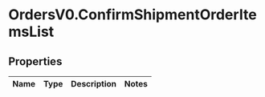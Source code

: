 # OrdersV0.ConfirmShipmentOrderItemsList

## Properties
Name | Type | Description | Notes
------------ | ------------- | ------------- | -------------


